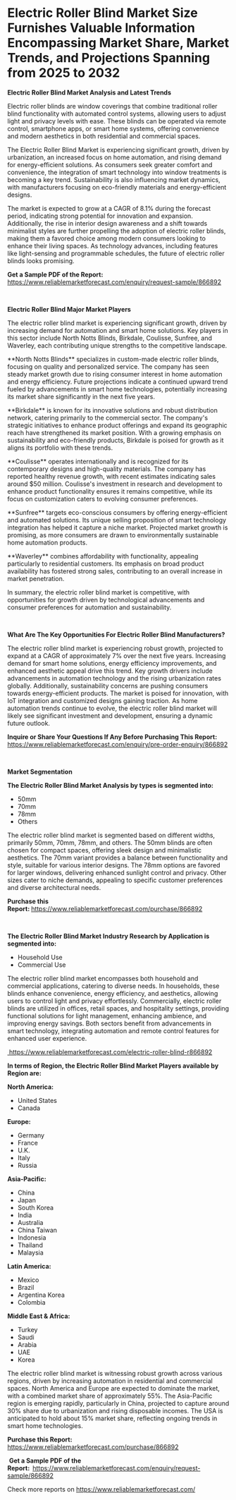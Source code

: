 <p><h1>Electric Roller Blind Market Size Furnishes Valuable Information Encompassing Market Share, Market Trends, and Projections Spanning from 2025 to 2032</h1></p><p><strong>Electric Roller Blind Market Analysis and Latest Trends</strong></p>
<p><p>Electric roller blinds are window coverings that combine traditional roller blind functionality with automated control systems, allowing users to adjust light and privacy levels with ease. These blinds can be operated via remote control, smartphone apps, or smart home systems, offering convenience and modern aesthetics in both residential and commercial spaces. </p><p>The Electric Roller Blind Market is experiencing significant growth, driven by urbanization, an increased focus on home automation, and rising demand for energy-efficient solutions. As consumers seek greater comfort and convenience, the integration of smart technology into window treatments is becoming a key trend. Sustainability is also influencing market dynamics, with manufacturers focusing on eco-friendly materials and energy-efficient designs. </p><p>The market is expected to grow at a CAGR of 8.1% during the forecast period, indicating strong potential for innovation and expansion. Additionally, the rise in interior design awareness and a shift towards minimalist styles are further propelling the adoption of electric roller blinds, making them a favored choice among modern consumers looking to enhance their living spaces. As technology advances, including features like light-sensing and programmable schedules, the future of electric roller blinds looks promising.</p></p>
<p><strong>Get a Sample PDF of the Report:&nbsp;</strong> <a href="https://www.reliablemarketforecast.com/enquiry/request-sample/866892?utm_campaign=2219&utm_medium=2&utm_source=Github&utm_content=ia&utm_term=07022025&utm_id=electric-roller-blind">https://www.reliablemarketforecast.com/enquiry/request-sample/866892</a></p>
<p>&nbsp;</p>
<p><strong>Electric Roller Blind Major Market Players</strong></p>
<p><p>The electric roller blind market is experiencing significant growth, driven by increasing demand for automation and smart home solutions. Key players in this sector include North Notts Blinds, Birkdale, Coulisse, Sunfree, and Waverley, each contributing unique strengths to the competitive landscape.</p><p>**North Notts Blinds** specializes in custom-made electric roller blinds, focusing on quality and personalized service. The company has seen steady market growth due to rising consumer interest in home automation and energy efficiency. Future projections indicate a continued upward trend fueled by advancements in smart home technologies, potentially increasing its market share significantly in the next five years.</p><p>**Birkdale** is known for its innovative solutions and robust distribution network, catering primarily to the commercial sector. The company's strategic initiatives to enhance product offerings and expand its geographic reach have strengthened its market position. With a growing emphasis on sustainability and eco-friendly products, Birkdale is poised for growth as it aligns its portfolio with these trends.</p><p>**Coulisse** operates internationally and is recognized for its contemporary designs and high-quality materials. The company has reported healthy revenue growth, with recent estimates indicating sales around $50 million. Coulisse's investment in research and development to enhance product functionality ensures it remains competitive, while its focus on customization caters to evolving consumer preferences.</p><p>**Sunfree** targets eco-conscious consumers by offering energy-efficient and automated solutions. Its unique selling proposition of smart technology integration has helped it capture a niche market. Projected market growth is promising, as more consumers are drawn to environmentally sustainable home automation products.</p><p>**Waverley** combines affordability with functionality, appealing particularly to residential customers. Its emphasis on broad product availability has fostered strong sales, contributing to an overall increase in market penetration.</p><p>In summary, the electric roller blind market is competitive, with opportunities for growth driven by technological advancements and consumer preferences for automation and sustainability.</p></p>
<p>&nbsp;</p>
<p><strong>What Are The Key Opportunities For Electric Roller Blind Manufacturers?</strong></p>
<p><p>The electric roller blind market is experiencing robust growth, projected to expand at a CAGR of approximately 7% over the next five years. Increasing demand for smart home solutions, energy efficiency improvements, and enhanced aesthetic appeal drive this trend. Key growth drivers include advancements in automation technology and the rising urbanization rates globally. Additionally, sustainability concerns are pushing consumers towards energy-efficient products. The market is poised for innovation, with IoT integration and customized designs gaining traction. As home automation trends continue to evolve, the electric roller blind market will likely see significant investment and development, ensuring a dynamic future outlook.</p></p>
<p><strong>Inquire or Share Your Questions If Any Before Purchasing This Report:</strong> <a href="https://www.reliablemarketforecast.com/enquiry/pre-order-enquiry/866892?utm_campaign=2219&utm_medium=2&utm_source=Github&utm_content=ia&utm_term=07022025&utm_id=electric-roller-blind">https://www.reliablemarketforecast.com/enquiry/pre-order-enquiry/866892</a></p>
<p>&nbsp;</p>
<p><strong>Market Segmentation</strong></p>
<p><strong>The Electric Roller Blind Market Analysis by types is segmented into:</strong></p>
<p><ul><li>50mm</li><li>70mm</li><li>78mm</li><li>Others</li></ul></p>
<p><p>The electric roller blind market is segmented based on different widths, primarily 50mm, 70mm, 78mm, and others. The 50mm blinds are often chosen for compact spaces, offering sleek design and minimalistic aesthetics. The 70mm variant provides a balance between functionality and style, suitable for various interior designs. The 78mm options are favored for larger windows, delivering enhanced sunlight control and privacy. Other sizes cater to niche demands, appealing to specific customer preferences and diverse architectural needs.</p></p>
<p><strong>Purchase this Report:&nbsp;</strong><a href="https://www.reliablemarketforecast.com/purchase/866892?utm_campaign=2219&utm_medium=2&utm_source=Github&utm_content=ia&utm_term=07022025&utm_id=electric-roller-blind">https://www.reliablemarketforecast.com/purchase/866892</a></p>
<p>&nbsp;</p>
<p><strong>The Electric Roller Blind Market Industry Research by Application is segmented into:</strong></p>
<p><ul><li>Household Use</li><li>Commercial Use</li></ul></p>
<p><p>The electric roller blind market encompasses both household and commercial applications, catering to diverse needs. In households, these blinds enhance convenience, energy efficiency, and aesthetics, allowing users to control light and privacy effortlessly. Commercially, electric roller blinds are utilized in offices, retail spaces, and hospitality settings, providing functional solutions for light management, enhancing ambience, and improving energy savings. Both sectors benefit from advancements in smart technology, integrating automation and remote control features for enhanced user experience.</p></p>
<p><a href="https://www.reliablemarketforecast.com/electric-roller-blind-r866892?utm_campaign=2219&utm_medium=2&utm_source=Github&utm_content=ia&utm_term=07022025&utm_id=electric-roller-blind">&nbsp;https://www.reliablemarketforecast.com/electric-roller-blind-r866892</a></p>
<p><strong>In terms of Region, the Electric Roller Blind Market Players available by Region are:</strong></p>
<p>
    <p> <strong> North America: </strong>
        <ul>
            <li>United States</li>
            <li>Canada</li>
        </ul>
        </p> 
    <p> <strong> Europe: </strong>
        <ul>
            <li>Germany</li>
            <li>France</li>
            <li>U.K.</li>
            <li>Italy</li>
            <li>Russia</li>
        </ul>
        </p> 
    <p> <strong> Asia-Pacific: </strong>
        <ul>
            <li>China</li>
            <li>Japan</li>
            <li>South Korea</li>
            <li>India</li>
            <li>Australia</li>
            <li>China Taiwan</li>
            <li>Indonesia</li>
            <li>Thailand</li>
            <li>Malaysia</li>
        </ul>
        </p> 
    <p> <strong> Latin America: </strong>
        <ul>
            <li>Mexico</li>
            <li>Brazil</li>
            <li>Argentina Korea</li>
            <li>Colombia</li>
        </ul>
        </p> 
    <p> <strong> Middle East & Africa: </strong>
        <ul>
            <li>Turkey</li>
            <li>Saudi</li>
            <li>Arabia</li>
            <li>UAE</li>
            <li>Korea</li>
        </ul>
    </p>
    </p>
<p><p>The electric roller blind market is witnessing robust growth across various regions, driven by increasing automation in residential and commercial spaces. North America and Europe are expected to dominate the market, with a combined market share of approximately 55%. The Asia-Pacific region is emerging rapidly, particularly in China, projected to capture around 30% share due to urbanization and rising disposable incomes. The USA is anticipated to hold about 15% market share, reflecting ongoing trends in smart home technologies.</p></p>
<p><strong>Purchase this Report: </strong><a href="https://www.reliablemarketforecast.com/purchase/866892?utm_campaign=2219&utm_medium=2&utm_source=Github&utm_content=ia&utm_term=07022025&utm_id=electric-roller-blind">https://www.reliablemarketforecast.com/purchase/866892</a></p>
<p>&nbsp;<strong>Get a Sample PDF of the Report:&nbsp;&nbsp;</strong><a href="https://www.reliablemarketforecast.com/enquiry/request-sample/866892?utm_campaign=2219&utm_medium=2&utm_source=Github&utm_content=ia&utm_term=07022025&utm_id=electric-roller-blind">https://www.reliablemarketforecast.com/enquiry/request-sample/866892</a></p>
<p><strong></strong></p>
<p>Check more reports on <a href="https://www.reliablemarketforecast.com/?utm_campaign=2219&utm_medium=2&utm_source=Github&utm_content=ia&utm_term=07022025&utm_id=electric-roller-blind">https://www.reliablemarketforecast.com/</a></p>
